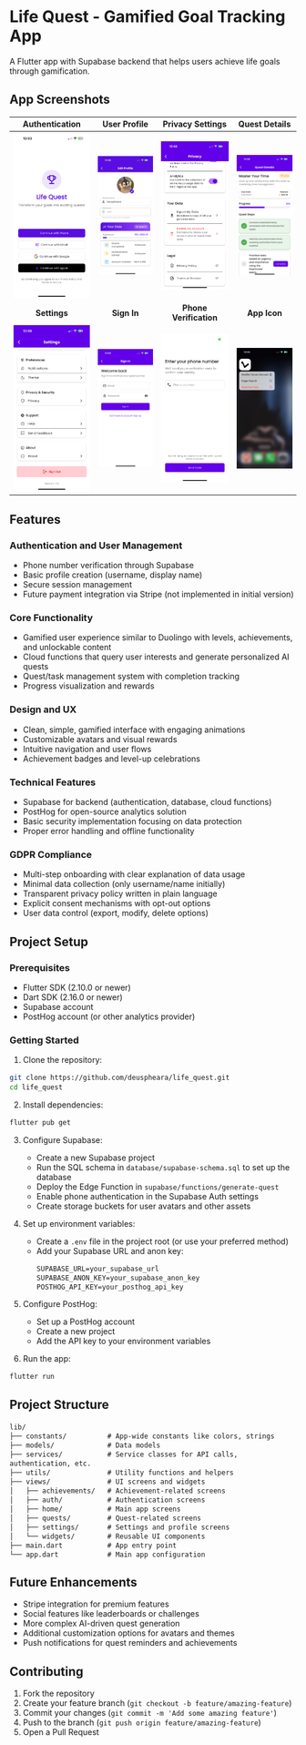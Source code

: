 # Life Quest - Gamified Goal Tracking App

A Flutter app with Supabase backend that helps users achieve life goals through gamification.

## App Screenshots

| Authentication | User Profile | Privacy Settings | Quest Details |
|:--------------:|:------------:|:----------------:|:-------------:|
| <img src="screenshots/auth.PNG" width="200" /> | <img src="screenshots/profile.PNG" width="200" /> | <img src="screenshots/privacy.PNG" width="200" /> | <img src="screenshots/quest_details.PNG" width="200" /> |
| **Settings** | **Sign In** | **Phone Verification** | **App Icon** |
| <img src="screenshots/settings.PNG" width="200" /> | <img src="screenshots/signin.PNG" width="200" /> | <img src="screenshots/phone.PNG" width="200" /> | <img src="screenshots/screenshot_icon.PNG" width="200" /> |

## Features

### Authentication and User Management
- Phone number verification through Supabase
- Basic profile creation (username, display name)
- Secure session management
- Future payment integration via Stripe (not implemented in initial version)

### Core Functionality
- Gamified user experience similar to Duolingo with levels, achievements, and unlockable content
- Cloud functions that query user interests and generate personalized AI quests
- Quest/task management system with completion tracking
- Progress visualization and rewards

### Design and UX
- Clean, simple, gamified interface with engaging animations
- Customizable avatars and visual rewards
- Intuitive navigation and user flows
- Achievement badges and level-up celebrations

### Technical Features
- Supabase for backend (authentication, database, cloud functions)
- PostHog for open-source analytics solution
- Basic security implementation focusing on data protection
- Proper error handling and offline functionality

### GDPR Compliance
- Multi-step onboarding with clear explanation of data usage
- Minimal data collection (only username/name initially)
- Transparent privacy policy written in plain language
- Explicit consent mechanisms with opt-out options
- User data control (export, modify, delete options)

## Project Setup

### Prerequisites
- Flutter SDK (2.10.0 or newer)
- Dart SDK (2.16.0 or newer)
- Supabase account
- PostHog account (or other analytics provider)

### Getting Started

1. Clone the repository:
```bash
git clone https://github.com/deuspheara/life_quest.git
cd life_quest
```

2. Install dependencies:
```bash
flutter pub get
```

3. Configure Supabase:
    - Create a new Supabase project
    - Run the SQL schema in `database/supabase-schema.sql` to set up the database
    - Deploy the Edge Function in `supabase/functions/generate-quest`
    - Enable phone authentication in the Supabase Auth settings
    - Create storage buckets for user avatars and other assets

4. Set up environment variables:
    - Create a `.env` file in the project root (or use your preferred method)
    - Add your Supabase URL and anon key:
      ```
      SUPABASE_URL=your_supabase_url
      SUPABASE_ANON_KEY=your_supabase_anon_key
      POSTHOG_API_KEY=your_posthog_api_key
      ```

5. Configure PostHog:
    - Set up a PostHog account
    - Create a new project
    - Add the API key to your environment variables

6. Run the app:
```bash
flutter run
```

## Project Structure

```
lib/
├── constants/          # App-wide constants like colors, strings
├── models/             # Data models
├── services/           # Service classes for API calls, authentication, etc.
├── utils/              # Utility functions and helpers
├── views/              # UI screens and widgets
│   ├── achievements/   # Achievement-related screens
│   ├── auth/           # Authentication screens
│   ├── home/           # Main app screens
│   ├── quests/         # Quest-related screens
│   ├── settings/       # Settings and profile screens
│   └── widgets/        # Reusable UI components
├── main.dart           # App entry point
└── app.dart            # Main app configuration
```

## Future Enhancements

- Stripe integration for premium features
- Social features like leaderboards or challenges
- More complex AI-driven quest generation
- Additional customization options for avatars and themes
- Push notifications for quest reminders and achievements

## Contributing

1. Fork the repository
2. Create your feature branch (`git checkout -b feature/amazing-feature`)
3. Commit your changes (`git commit -m 'Add some amazing feature'`)
4. Push to the branch (`git push origin feature/amazing-feature`)
5. Open a Pull Request